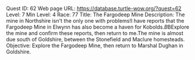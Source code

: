 Quest ID: 62
Web page URL: https://database.turtle-wow.org/?quest=62
Level: 7
Min Level: 4
Race: 77
Title: The Fargodeep Mine
Description: The mine in Northshire isn't the only one with problems!I have reports that the Fargodeep Mine in Elwynn has also become a haven for Kobolds.$B$BExplore the mine and confirm these reports, then return to me.The mine is almost due south of Goldshire, between the Stonefield and Maclure homesteads.
Objective: Explore the Fargodeep Mine, then return to Marshal Dughan in Goldshire.
